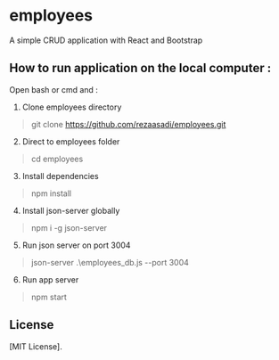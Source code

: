 # employees
A simple CRUD application with React and Bootstrap 

## How to run application on the local computer :

Open bash or cmd and :

1) Clone employees directory
 > git clone https://github.com/rezaasadi/employees.git
 
2) Direct to employees folder
 > cd employees

3) Install dependencies
 > npm  install

4) Install json-server globally 
 > npm i -g json-server
 
5)  Run json server on port 3004
 > json-server .\employees_db.js --port 3004

6)  Run app server
 > npm start
  
  
## License

[MIT License].
